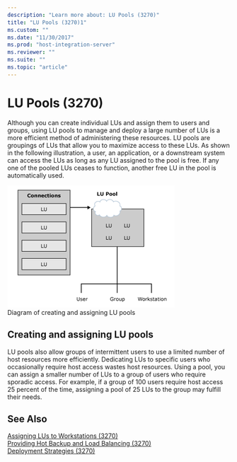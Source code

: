 ```yaml
---
description: "Learn more about: LU Pools (3270)"
title: "LU Pools (3270)1"
ms.custom: ""
ms.date: "11/30/2017"
ms.prod: "host-integration-server"
ms.reviewer: ""
ms.suite: ""
ms.topic: "article"
---
```

# LU Pools (3270)
Although you can create individual LUs and assign them to users and groups, using LU pools to manage and deploy a large number of LUs is a more efficient method of administering these resources. LU pools are groupings of LUs that allow you to maximize access to these LUs. As shown in the following illustration, a user, an application, or a downstream system can access the LUs as long as any LU assigned to the pool is free. If any one of the pooled LUs ceases to function, another free LU in the pool is automatically used.  
  
 ![Image that shows creating and assigning LU pools.](../core/media/pln02.gif "pln02")  
Diagram of creating and assigning LU pools  
  
## Creating and assigning LU pools  
 LU pools also allow groups of intermittent users to use a limited number of host resources more efficiently. Dedicating LUs to specific users who occasionally require host access wastes host resources. Using a pool, you can assign a smaller number of LUs to a group of users who require sporadic access. For example, if a group of 100 users require host access 25 percent of the time, assigning a pool of 25 LUs to the group may fulfill their needs.  
  
## See Also  
 [Assigning LUs to Workstations (3270)](../core/assigning-lus-to-workstations-3270-1.md)   
 [Providing Hot Backup and Load Balancing (3270)](../core/providing-hot-backup-and-load-balancing-3270-1.md)   
 [Deployment Strategies (3270)](../core/deployment-strategies-3270-1.md)
